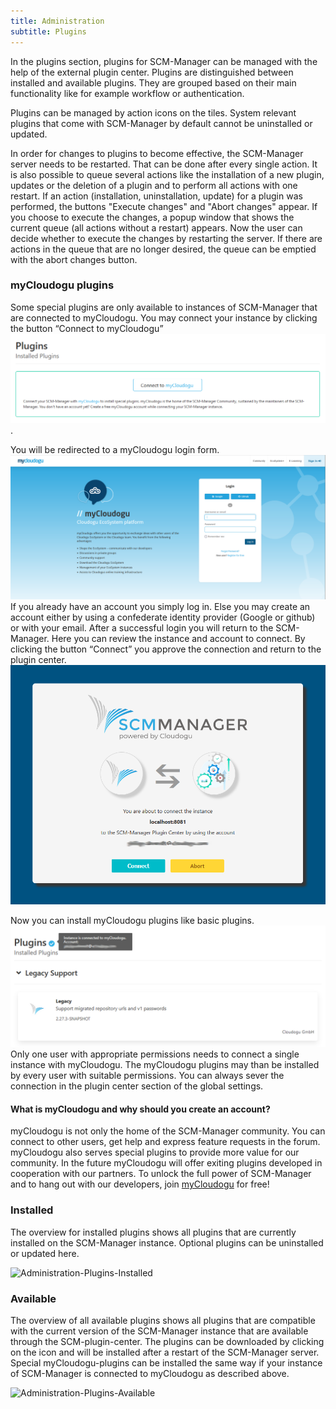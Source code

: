 ```yaml
---
title: Administration
subtitle: Plugins
---
```

In the plugins section, plugins for SCM-Manager can be managed with the help of the external plugin center. Plugins are distinguished between installed and available plugins. They are grouped based on their main functionality like for example workflow or authentication.

Plugins can be managed by action icons on the tiles. System relevant plugins that come with SCM-Manager by default cannot be uninstalled or updated.

In order for changes to plugins to become effective, the SCM-Manager server needs to be restarted. That can be done after every single action. It is also possible to queue several actions like the installation of a new plugin, updates or the deletion of a plugin and to perform all actions with one restart. If an action (installation, uninstallation, update) for a plugin was performed, the buttons "Execute changes" and "Abort changes"  appear. If you choose to execute  the changes, a popup window that shows the current queue (all actions without a restart) appears. Now the user can decide whether to execute the changes by restarting the server. If there are actions in the queue that are no longer desired, the queue can be emptied with the abort changes button.

### myCloudogu plugins
Some special plugins are only available to instances of SCM-Manager that are connected to myCloudogu. You may connect your instance by clicking the button “Connect to myCloudogu” ![Plugin-center not connected](assets/administration-plugin-center-not-connected.png). 

You will be redirected to a myCloudogu login form. ![myCloudogu-Login-Form](assets/myCloudogu-Login.png) If you already have an account you simply log in. Else you may create an account either by using a confederate identity provider (Google or github) 
or with your email.
After a successful login you will return to the SCM-Manager. Here you can review the instance and account to connect. By clicking the button “Connect” you approve the connection and return to the plugin center. ![Confirmation of connection](assets/administration-myC-confirmation.png)

Now you can install myCloudogu plugins like basic plugins.
![Plugin-center connected with myCloudogu](assets/administration-plugin-center-connected.png)
Only one user with appropriate permissions needs to connect a single instance with myCloudogu. The myCloudogu plugins may than be installed by every user with suitable permissions.
You can always sever the connection in the plugin center section of the global settings.

#### What is myCloudogu and why should you create an account?
myCloudogu is not only the home of the SCM-Manager community. You can connect to other users, get help and express feature requests in the forum. 
myCloudogu also serves special plugins to provide more value for our community. In the future myCloudogu will offer exiting plugins developed in cooperation with our partners.
To unlock the full power of SCM-Manager and to hang out with our developers, join [myCloudogu](https://my.cloudogu.com/) for free! 

### Installed
The overview for installed plugins shows all plugins that are currently installed on the SCM-Manager instance. Optional plugins can be uninstalled or updated here.

![Administration-Plugins-Installed](assets/administration-plugins-installed.png)

### Available
The overview of all available plugins shows all plugins that are compatible with the current version of the SCM-Manager instance that are available through the SCM-plugin-center. The plugins can be downloaded by clicking on the icon and will be installed after a restart of the SCM-Manager server.
Special myCloudogu-plugins can be installed the same way if your instance of SCM-Manager is connected to myCloudogu as described above.

![Administration-Plugins-Available](assets/administration-plugins-available.png)
